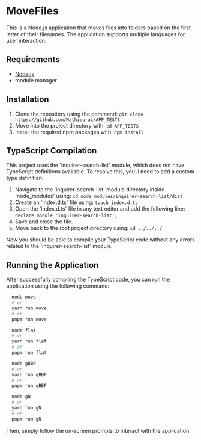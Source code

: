 # MoveFiles

This is a Node.js application that moves files into folders based on the first letter of their filenames. The application supports multiple languages for user interaction.

## Requirements

- [Node.js](https://nodejs.org/en)
- module manager

## Installation

1. Clone the repository using the command: `git clone https://github.com/Mathieu-ai/APP_TESTS`
2. Move into the project directory with: `cd APP_TESTS`
3. Install the required npm packages with: `npm install`

## TypeScript Compilation

This project uses the 'inquirer-search-list' module, which does not have TypeScript definitions available. To resolve this, you'll need to add a custom type definition:

1. Navigate to the 'inquirer-search-list' module directory inside 'node_modules' using: `cd node_modules/inquirer-search-list/dist`
2. Create an 'index.d.ts' file using: `touch index.d.ts`
3. Open the 'index.d.ts' file in any text editor and add the following line: `declare module 'inquirer-search-list';`
4. Save and close the file.
5. Move back to the root project directory using: `cd ../../../`

Now you should be able to compile your TypeScript code without any errors related to the 'inquirer-search-list' module.

## Running the Application

After successfully compiling the TypeScript code, you can run the application using the following command:

```bash
  node move
  # or 
  yarn run move
  # or 
  pnpm run move
```

```bash
  node flat
  # or 
  yarn run flat
  # or 
  pnpm run flat
```

```bash
  node gBBP
  # or 
  yarn run gBBP
  # or 
  pnpm run gBBP
```

```bash
  node gN
  # or 
  yarn run gN
  # or 
  pnpm run gN
```

Then, simply follow the on-screen prompts to interact with the application.

